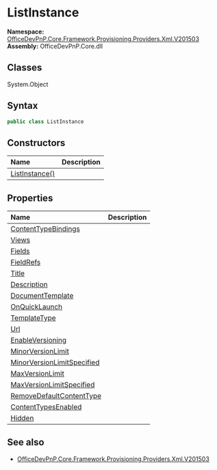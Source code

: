# ListInstance
  
**Namespace:** [OfficeDevPnP.Core.Framework.Provisioning.Providers.Xml.V201503](OfficeDevPnP.Core.Framework.Provisioning.Providers.Xml.V201503.md)  
**Assembly:** OfficeDevPnP.Core.dll  
## Classes
System.Object  
## Syntax
```C#
public class ListInstance
```
## Constructors
|**Name**|**Description**|
|:-----|:-----|
| [ListInstance()](ListInstanceconstructor1details.md) | 
## Properties
|**Name**|**Description**|
|:-----|:-----|
| [ContentTypeBindings](ListInstance.ContentTypeBindings.md) | 
| [Views](ListInstance.Views.md) | 
| [Fields](ListInstance.Fields.md) | 
| [FieldRefs](ListInstance.FieldRefs.md) | 
| [Title](ListInstance.Title.md) | 
| [Description](ListInstance.Description.md) | 
| [DocumentTemplate](ListInstance.DocumentTemplate.md) | 
| [OnQuickLaunch](ListInstance.OnQuickLaunch.md) | 
| [TemplateType](ListInstance.TemplateType.md) | 
| [Url](ListInstance.Url.md) | 
| [EnableVersioning](ListInstance.EnableVersioning.md) | 
| [MinorVersionLimit](ListInstance.MinorVersionLimit.md) | 
| [MinorVersionLimitSpecified](ListInstance.MinorVersionLimitSpecified.md) | 
| [MaxVersionLimit](ListInstance.MaxVersionLimit.md) | 
| [MaxVersionLimitSpecified](ListInstance.MaxVersionLimitSpecified.md) | 
| [RemoveDefaultContentType](ListInstance.RemoveDefaultContentType.md) | 
| [ContentTypesEnabled](ListInstance.ContentTypesEnabled.md) | 
| [Hidden](ListInstance.Hidden.md) | 
## See also
- [OfficeDevPnP.Core.Framework.Provisioning.Providers.Xml.V201503](OfficeDevPnP.Core.Framework.Provisioning.Providers.Xml.V201503.md)

